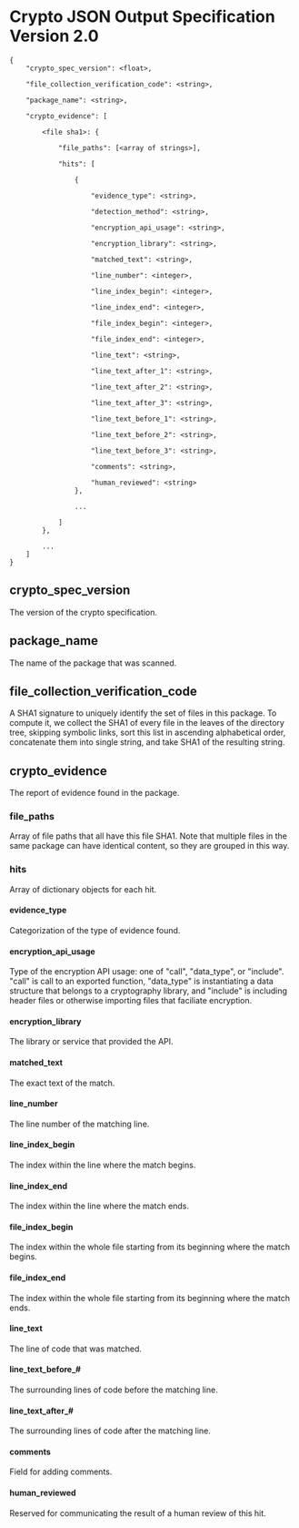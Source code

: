 # Crypto JSON Output Specification Version 2.0 #

```
{
    "crypto_spec_version": <float>,

    "file_collection_verification_code": <string>,

    "package_name": <string>,

    "crypto_evidence": [

        <file sha1>: {

            "file_paths": [<array of strings>],

            "hits": [

                {

                    "evidence_type": <string>,

                    "detection_method": <string>,

                    "encryption_api_usage": <string>,

                    "encryption_library": <string>,

                    "matched_text": <string>,

                    "line_number": <integer>,

                    "line_index_begin": <integer>,

                    "line_index_end": <integer>,

                    "file_index_begin": <integer>,

                    "file_index_end": <integer>,

                    "line_text": <string>,

                    "line_text_after_1": <string>,

                    "line_text_after_2": <string>,

                    "line_text_after_3": <string>,

                    "line_text_before_1": <string>,

                    "line_text_before_2": <string>,

                    "line_text_before_3": <string>,

                    "comments": <string>,

                    "human_reviewed": <string>
                },

                ...

            ]
        },

        ...
    ]
}

```

## crypto_spec_version ##
The version of the crypto specification.

## package_name ##
The name of the package that was scanned.

## file_collection_verification_code ##
A SHA1 signature to uniquely identify the set of files in this package. To compute it, we collect the SHA1 of every file in the leaves of the directory tree, skipping symbolic links, sort this list in ascending alphabetical order, concatenate them into single string, and take SHA1 of the resulting string.

## crypto_evidence ##
The report of evidence found in the package.

### file_paths ###
Array of file paths that all have this file SHA1. Note that multiple files in the same package can have identical content, so they are grouped in this way.

### hits ###
Array of dictionary objects for each hit.

#### evidence_type ####
Categorization of the type of evidence found.

#### encryption_api_usage ####
Type of the encryption API usage: one of "call", "data_type", or "include". "call" is call to an exported function, "data_type" is instantiating a data structure that belongs to a cryptography library, and "include" is including header files or otherwise importing files that faciliate encryption.

#### encryption_library ####
The library or service that provided the API.

#### matched_text ####
The exact text of the match.

#### line_number ####
The line number of the matching line.

#### line_index_begin ####
The index within the line where the match begins.

#### line_index_end ####
The index within the line where the match ends.

#### file_index_begin ####
The index within the whole file starting from its beginning where the match begins.

#### file_index_end ####
The index within the whole file starting from its beginning where the match ends.

#### line_text ####
The line of code that was matched.

#### line_text_before\_\# ####
The surrounding lines of code before the matching line.

#### line_text_after\_\# ####
The surrounding lines of code after the matching line.

#### comments ####
Field for adding comments.

#### human_reviewed ####
Reserved for communicating the result of a human review of this hit.
